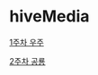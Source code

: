 # hiveMedia

<a href="https://bskstest.mycafe24.com/eventPage1/3-1/space/source/3-1.html"> 1주차 우주 </a>

<a href="https://bskstest.mycafe24.com/eventPage2/3-2/3-2.html"> 2주차 공룡 </a>
